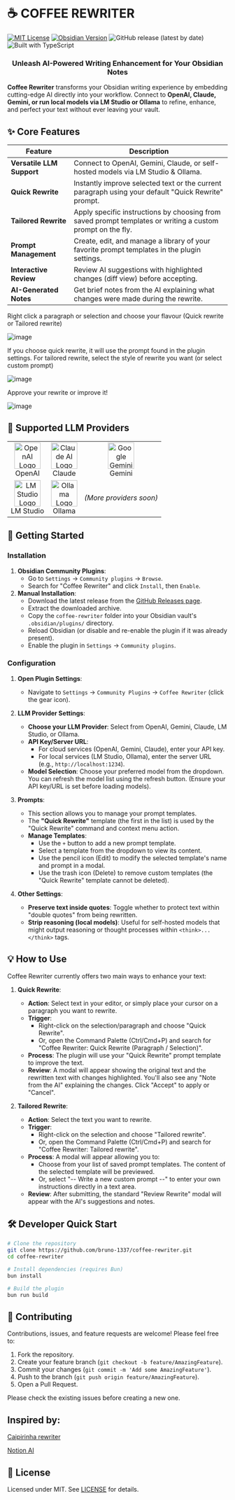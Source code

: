 # ☕ COFFEE REWRITER

[![MIT License](https://img.shields.io/badge/License-MIT-blue.svg)](LICENSE)
[![Obsidian Version](https://img.shields.io/badge/Obsidian-v1.5.8%2B-purple.svg)](https://obsidian.md)
![GitHub release (latest by date)](https://img.shields.io/github/v/release/bruno-1337/coffee-rewriter?style=flat&color=green)
![Built with TypeScript](https://img.shields.io/badge/Built_with-TypeScript-007ACC.svg)

<div align="center">
  <h3>Unleash AI-Powered Writing Enhancement for Your Obsidian Notes</h3>
</div>

**Coffee Rewriter** transforms your Obsidian writing experience by embedding cutting-edge AI directly into your workflow. Connect to **OpenAI, Claude, Gemini, or run local models via LM Studio or Ollama** to refine, enhance, and perfect your text without ever leaving your vault.

## ✨ Core Features

| Feature                    | Description                                                                                                |
| -------------------------- | ---------------------------------------------------------------------------------------------------------- |
| **Versatile LLM Support**  | Connect to OpenAI, Gemini, Claude, or self-hosted models via LM Studio & Ollama.                             |
| **Quick Rewrite**          | Instantly improve selected text or the current paragraph using your default "Quick Rewrite" prompt.        |
| **Tailored Rewrite**       | Apply specific instructions by choosing from saved prompt templates or writing a custom prompt on the fly. |
| **Prompt Management**      | Create, edit, and manage a library of your favorite prompt templates in the plugin settings.               |
| **Interactive Review**     | Review AI suggestions with highlighted changes (diff view) before accepting.                               |
| **AI-Generated Notes**     | Get brief notes from the AI explaining what changes were made during the rewrite.                          |

Right click a paragraph or selection and choose your flavour (Quick rewrite or Tailored rewrite)

![image](https://github.com/user-attachments/assets/d99445bf-2cde-49eb-a3a3-2ff87a12bf9b)


If you choose quick rewrite, it will use the prompt found in the plugin settings. For tailored rewrite, select the style of rewrite you want (or select custom prompt)

![image](https://github.com/user-attachments/assets/05fa6287-20b2-439a-a015-63495579b796)


Approve your rewrite or improve it!

![image](https://github.com/user-attachments/assets/a6e909b7-c664-4517-917a-41d0f5d46b3f)




## 🔌 Supported LLM Providers

<div align="center">
  <table>
    <tr>
      <td align="center"><img src="https://unpkg.com/@lobehub/icons-static-svg@latest/icons/openai.svg" width="60" alt="OpenAI Logo"/><br>OpenAI</td>
      <td align="center"><img src="https://unpkg.com/@lobehub/icons-static-svg@latest/icons/claude.svg" width="60" alt="Claude AI Logo"/><br>Claude</td>
      <td align="center"><img src="https://unpkg.com/@lobehub/icons-static-svg@latest/icons/gemini.svg" width="60" alt="Google Gemini Logo"/><br>Gemini</td>
    </tr>
    <tr>
      <td align="center"><img src="https://unpkg.com/@lobehub/icons-static-svg@latest/icons/lmstudio.svg" width="60" alt="LM Studio Logo"/><br>LM Studio</td>
      <td align="center"><img src="https://unpkg.com/@lobehub/icons-static-svg@latest/icons/ollama.svg" width="60" alt="Ollama Logo"/><br>Ollama</td>
      <td align="center"><em>(More providers soon)</em></td>
    </tr>
  </table>
</div>

## 🚀 Getting Started

### Installation

1.  **Obsidian Community Plugins**:
    *   Go to `Settings` → `Community plugins` → `Browse`.
    *   Search for "Coffee Rewriter" and click `Install`, then `Enable`.
2.  **Manual Installation**:
    *   Download the latest release from the [GitHub Releases page](https://github.com/bruno-1337/coffee-rewriter/releases).
    *   Extract the downloaded archive.
    *   Copy the `coffee-rewriter` folder into your Obsidian vault's `.obsidian/plugins/` directory.
    *   Reload Obsidian (or disable and re-enable the plugin if it was already present).
    *   Enable the plugin in `Settings` → `Community plugins`.

### Configuration

1.  **Open Plugin Settings**:
    *   Navigate to `Settings` → `Community Plugins` → `Coffee Rewriter` (click the gear icon).

2.  **LLM Provider Settings**:
    *   **Choose your LLM Provider**: Select from OpenAI, Gemini, Claude, LM Studio, or Ollama.
    *   **API Key/Server URL**:
        *   For cloud services (OpenAI, Gemini, Claude), enter your API key.
        *   For local services (LM Studio, Ollama), enter the server URL (e.g., `http://localhost:1234`).
    *   **Model Selection**: Choose your preferred model from the dropdown. You can refresh the model list using the refresh button. (Ensure your API key/URL is set before loading models).

3.  **Prompts**:
    *   This section allows you to manage your prompt templates.
    *   The **"Quick Rewrite"** template (the first in the list) is used by the "Quick Rewrite" command and context menu action.
    *   **Manage Templates**:
        *   Use the `+` button to add a new prompt template.
        *   Select a template from the dropdown to view its content.
        *   Use the pencil icon (Edit) to modify the selected template's name and prompt in a modal.
        *   Use the trash icon (Delete) to remove custom templates (the "Quick Rewrite" template cannot be deleted).

4.  **Other Settings**:
    *   **Preserve text inside quotes**: Toggle whether to protect text within "double quotes" from being rewritten.
    *   **Strip <think> reasoning (local models)**: Useful for self-hosted models that might output reasoning or thought processes within `<think>...</think>` tags.

## 💡 How to Use

Coffee Rewriter currently offers two main ways to enhance your text:

1.  **Quick Rewrite**:
    *   **Action**: Select text in your editor, or simply place your cursor on a paragraph you want to rewrite.
    *   **Trigger**:
        *   Right-click on the selection/paragraph and choose "Quick Rewrite".
        *   Or, open the Command Palette (Ctrl/Cmd+P) and search for "Coffee Rewriter: Quick Rewrite (Paragraph / Selection)".
    *   **Process**: The plugin will use your "Quick Rewrite" prompt template to improve the text.
    *   **Review**: A modal will appear showing the original text and the rewritten text with changes highlighted. You'll also see any "Note from the AI" explaining the changes. Click "Accept" to apply or "Cancel".

2.  **Tailored Rewrite**:
    *   **Action**: Select the text you want to rewrite.
    *   **Trigger**:
        *   Right-click on the selection and choose "Tailored rewrite".
        *   Or, open the Command Palette (Ctrl/Cmd+P) and search for "Coffee Rewriter: Tailored rewrite".
    *   **Process**: A modal will appear allowing you to:
        *   Choose from your list of saved prompt templates. The content of the selected template will be previewed.
        *   Or, select "-- Write a new custom prompt --" to enter your own instructions directly in a text area.
    *   **Review**: After submitting, the standard "Review Rewrite" modal will appear with the AI's suggestions and notes.

<!-- 
## 📸 Screenshots (Coming Soon)

*   Placeholder for Settings Panel Screenshot
*   Placeholder for Tailored Rewrite Modal Screenshot
*   Placeholder for Review Rewrite Modal Screenshot 
-->

## 🛠️ Developer Quick Start

```bash
# Clone the repository
git clone https://github.com/bruno-1337/coffee-rewriter.git
cd coffee-rewriter

# Install dependencies (requires Bun)
bun install

# Build the plugin
bun run build
```

## 🤝 Contributing

Contributions, issues, and feature requests are welcome! Please feel free to:
1.  Fork the repository.
2.  Create your feature branch (`git checkout -b feature/AmazingFeature`).
3.  Commit your changes (`git commit -m 'Add some AmazingFeature'`).
4.  Push to the branch (`git push origin feature/AmazingFeature`).
5.  Open a Pull Request.

Please check the existing issues before creating a new one.

## Inspired by:
[Caipirinha rewriter](https://github.com/bruno-1337/Caipirinha-Rewriter)

[Notion AI](https://www.notion.com/product/ai)

## 📜 License

Licensed under MIT. See [LICENSE](LICENSE) for details.
